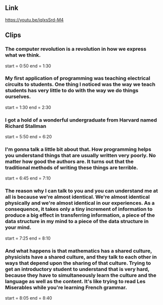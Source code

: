 ## Link
https://youtu.be/iqlxsSrd-M4

## Clips

### The computer revolution is a revolution in how we express what we think.
start = 0:50
end = 1:30

### My first application of programming was teaching electrical circuits to students. One thing I noticed was the way we teach students has very little to do with the way we do things ourselves.
start = 1:30
end = 2:30

### I got a hold of a wonderful undergraduate from Harvard named Richard Stallman
start = 5:50
end = 6:20

### I'm gonna talk a little bit about that. How programming helps you understand things that are usually written very poorly. No matter how good the authors are. It turns out that the traditional methods of writing these things are terrible.
start = 6:45
end = 7:10

### The reason why I can talk to you and you can understand me at all is because we're almost identical. We're almost identical physically and we're almost identical in our experiences. As a consequence, it takes only a tiny increment of information to produce a big effect in transferring information, a piece of the data structure in my mind to a piece of the data structure in your mind.
start = 7:25
end = 8:10

### And what happens is that mathematics has a shared culture, physicists have a shared culture, and they talk to each other in ways that depend upon the sharing of that culture. Trying to get an introductory student to understand that is very hard, because they have to simultaneously learn the culture and the language as well as the content. It's like trying to read Les Miserables while you're learning French grammar.
start = 8:05
end = 8:40

